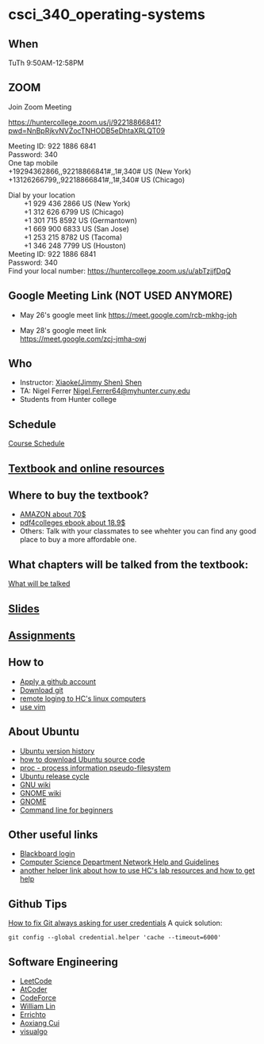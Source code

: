 # csci_340_operating-systems

## When 
TuTh 9:50AM-12:58PM 

## ZOOM
Join Zoom Meeting

https://huntercollege.zoom.us/j/92218866841?pwd=NnBpRjkvNVZocTNHODB5eDhtaXRLQT09   


Meeting ID: 922 1886 6841  
Password: 340  
One tap mobile  
+19294362866,,92218866841#,,1#,340# US (New York)  
+13126266799,,92218866841#,,1#,340# US (Chicago)  

Dial by your location  
        +1 929 436 2866 US (New York)  
        +1 312 626 6799 US (Chicago)  
        +1 301 715 8592 US (Germantown)  
        +1 669 900 6833 US (San Jose)  
        +1 253 215 8782 US (Tacoma)  
        +1 346 248 7799 US (Houston)  
Meeting ID: 922 1886 6841    
Password: 340    
Find your local number: https://huntercollege.zoom.us/u/abTzjjfDqQ      
## Google Meeting Link (NOT USED ANYMORE)
- May 26's google meet link
https://meet.google.com/rcb-mkhg-joh   

- May 28's google meet link  
https://meet.google.com/zcj-jmha-owj


## Who
- Instructor: [Xiaoke(Jimmy Shen) Shen](https://xiaokeshen.github.io/)
- TA: Nigel Ferrer Nigel.Ferrer64@myhunter.cuny.edu
- Students from Hunter college

## Schedule  
[Course Schedule](https://docs.google.com/document/d/1OBC6Yl8nCUUn9-Mf3ig9jZP3dslLeGF4MtBW9ky8XKM/edit?usp=sharing)

## [Textbook and online resources](https://os-book.com/OS10/index.html)

## Where to buy the textbook?
- [AMAZON about 70$](https://www.amazon.com/Operating-System-Concepts-Abraham-Silberschatz-ebook/dp/B07CVKH7BD)
- [pdf4colleges ebook about 18.9$](https://pdf4colleges.com/Operating-System-Concepts-10th-Edition-by-Abraham-Silberschatz-Ebook-PDF-Version-p123241290?gclid=CjwKCAjw2a32BRBXEiwAUcugiB0OKJt_5Ya4i0BUk6vzUVLiBmTFeNN0af1hRdJnP9a_IQ1ugFcSWhoC5zUQAvD_BwE)
- Others: Talk with your classmates to see whehter you can find any good place to buy a more affordable one.
## What chapters will be talked from the textbook:
[What will be talked](https://os-book.com/OS10/syllabi-dir/typical.html)

## [Slides](./slides)

## [Assignments](./assignments)

## How to
- [Apply a github account](https://github.com/)
- [Download git](https://git-scm.com/downloads)
- [remote loging to HC's linux computers](http://www.compsci.hunter.cuny.edu/~csdir/Remotely%20logging%20Into%20Computer%20Science%20Subnet.pdf)
- [use vim](https://vim.rtorr.com/)


## About Ubuntu
- [Ubuntu version history](https://en.wikipedia.org/wiki/Ubuntu_version_history)
- [how to download Ubuntu source code](https://wiki.ubuntu.com/Kernel/SourceCode)
- [proc - process information pseudo-filesystem](http://manpages.ubuntu.com/manpages/bionic/man5/proc.5.html)
- [Ubuntu release cycle](https://ubuntu.com/about/release-cycle)
- [GNU wiki](https://en.wikipedia.org/wiki/GNU)
- [GNOME wiki](https://en.wikipedia.org/wiki/Ubuntu_GNOME)
- [GNOME](https://www.gnome.org/)
- [Command line for beginners](https://ubuntu.com/tutorials/command-line-for-beginners#1-overview)

## Other useful links 
- [Blackboard login](http://bbhosted.cuny.edu/)
- [Computer Science Department Network Help and Guidelines](http://www.compsci.hunter.cuny.edu/~csdir/)
- [another helper link about how to use HC's lab resources and how to get help](http://www.hunter.cuny.edu/csci/for-students/general-computing-information)


## Github Tips  
[How to fix Git always asking for user credentials](https://www.freecodecamp.org/news/how-to-fix-git-always-asking-for-user-credentials/)
A quick solution: 
```
git config --global credential.helper 'cache --timeout=6000'
```
## Software Engineering
- [LeetCode](https://leetcode.com/)
- [AtCoder](https://atcoder.jp/)
- [CodeForce](https://codeforces.com/)
- [William Lin](https://www.youtube.com/channel/UCKuDLsO0Wwef53qdHPjbU2Q)
- [Errichto](https://www.youtube.com/channel/UCBr_Fu6q9iHYQCh13jmpbrg)
- [Aoxiang Cui](https://www.youtube.com/channel/UCDVYMs-SYiJxhIU2T0e7gzw)
- [visualgo](https://visualgo.net/en)


